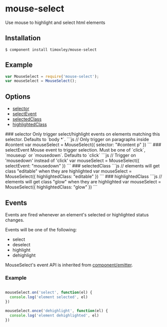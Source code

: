 
# mouse-select

  Use mouse to highlight and select html elements



## Installation

```
$ component install timoxley/mouse-select
```

## Example

```js
var MouseSelect = require('mouse-select');
var mouseSelect = MouseSelect();

```

## Options
  - [selector](#selector)
  - [selectEvent](#selectEvent)
  - [selectedClass](#selectedClass)
  - [highlightedClass](#highlightedClass)
 
<a name="selector" />
### selector
Only trigger select/highlight events on elements matching this selector.
Defaults to `body *`.
```js
// Only trigger on paragraphs inside #content
var mouseSelect = MouseSelect({
  selector: "#content p"
})
```

<a name="selectEvent" />
### selectEvent 
Mouse event to trigger selection. Must be one of `click`,
`mouseup` or `mousedown`. Defaults to `click`
```js
// Trigger on 'mousedown' instead of 'click'
var mouseSelect = MouseSelect({
  selectEvent: "mousedown"
})
```


<a name="selectedClass" />
### selectedClass
```js
// elements will get class "editable" when they are highlighted 
var mouseSelect = MouseSelect({
  highlightedClass: "editable"
})
```

<a name="highlightedClass" />
### highlightedClass
```js
// elements will get class "glow" when they are highlighted
var mouseSelect = MouseSelect({
  highlightedClass: "glow"
})
```

## Events

Events are fired whenever an element's selected or highlighted status
changes.

Events will be one of the following:

  - select
  - deselect
  - highlight
  - dehighlight

MouseSelect's event API is inherited from
[component/emitter](https://github.com/component/emitter).

### Example

```js

mouseSelect.on('select', function(el) {
  console.log('element selected', el)
})

mouseSelect.once('dehighlight', function(el) {
  console.log('element dehighlighted', el)
})

```
